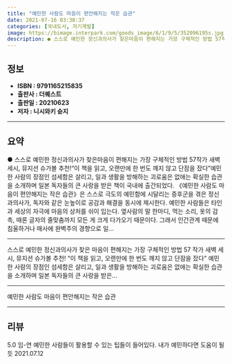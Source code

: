 ```yaml
---
title: "예민한 사람도 마음이 편안해지는 작은 습관"
date: 2021-07-16 03:38:37
categories: [국내도서, 자기계발]
image: https://bimage.interpark.com/goods_image/6/1/9/5/352096195s.jpg
description: ● 스스로 예민한 정신과의사가 찾은마음이 편해지는 가장 구체적인 방법 57작가 새벽 세시, 뮤지션 슈가볼 추천!“이 책을 읽고, 오랜만에 한 번도 깨지 않고 단잠을 잤다”예민한 사람의 장점인 섬세함은 살리고, 일과 생활을 방해하는 괴로움은 없애는 확실한 습관을 소개하며 일본 독자들의
---
```


## **정보**

- **ISBN : 9791165215835**
- **출판사 : 더퀘스트**
- **출판일 : 20210623**
- **저자 : 니시와키 슌지**

------



## **요약**

●  스스로 예민한 정신과의사가 찾은마음이 편해지는 가장 구체적인 방법 57작가 새벽 세시, 뮤지션 슈가볼 추천!“이 책을 읽고, 오랜만에 한 번도 깨지 않고 단잠을 잤다”예민한 사람의 장점인 섬세함은 살리고, 일과 생활을 방해하는 괴로움은 없애는 확실한 습관을 소개하며 일본 독자들의 큰 사랑을 받은 책이 국내에 출간되었다. 《예민한 사람도 마음이 편안해지는 작은 습관》은 스스로 극도의 예민함에 시달리는 증후군을 겪은 정신과의사가, 독자와 같은 눈높이로 공감과 해결을 동시에 제시한다. 예민한 사람들은 타인과 세상의 자극에 마음의 상처를 쉬이 입는다. 옆사람의 말 한마디, 먹는 소리, 옷의 감촉, 때론 글자의 줄맞춤까지 모든 게 크게 다가오기 때문이다. 그래서 인간관계 때문에 침울하거나 매사에 완벽주의 경향으로 일...

------

스스로 예민한 정신과의사가 찾은
마음이 편해지는 가장 구체적인 방법 57
작가 새벽 세시, 뮤지션 슈가볼 추천!
“이 책을 읽고, 오랜만에 한 번도 깨지 않고 단잠을 잤다”
예민한 사람의 장점인 섬세함은 살리고, 일과 생활을 방해하는 괴로움은 없애는 확실한 습관을 소개하며 일본 독자들의 큰 사랑을 받은... 

------


예민한 사람도 마음이 편안해지는 작은 습관 

------


## **리뷰** 

5.0 임-연 예민한 사람들이 활용할 수 있는 팁들이 들어있다. 내가 예민하다면 도움이 될듯 2021.07.12 <br/>